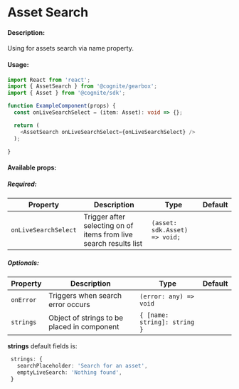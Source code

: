 # Asset Search

<!-- STORY -->

#### Description:

Using for assets search via name property.

#### Usage:

```typescript jsx
import React from 'react';
import { AssetSearch } from '@cognite/gearbox';
import { Asset } from '@cognite/sdk';

function ExampleComponent(props) {
  const onLiveSearchSelect = (item: Asset): void => {};

  return (
    <AssetSearch onLiveSearchSelect={onLiveSearchSelect} />
  );

}
```

#### Available props:
##### Required:

| Property              | Description                                                        | Type                  | Default |
| --------------------- | ------------------------------------------------------------------ | --------------------- | ------- |
| `onLiveSearchSelect`  | Trigger after selecting on of items from live search results list  | `(asset: sdk.Asset) => void;`            |         |

##### Optionals:

| Property              | Description                                 | Type                        | Default |
| --------------------- | ------------------------------------------- | --------------------------- | ------- |
| `onError`             | Triggers when search error occurs           | `(error: any) => void`                  |         |
| `strings`             | Object of strings to be placed in component | `{ [name: string]: string }`|         |

**strings** default fields is:

```typescript
 strings: {
   searchPlaceholder: 'Search for an asset',
   emptyLiveSearch: 'Nothing found',
 }
```
